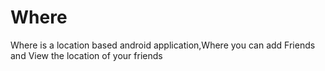 # Where
Where is a location based android application,Where you can add Friends and View the location of your friends

